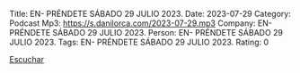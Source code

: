 Title: EN- PRÉNDETE SÁBADO 29 JULIO 2023.
Date: 2023-07-29
Category: Podcast
Mp3: https://s.danilorca.com/2023-07-29.mp3
Company: EN- PRÉNDETE SÁBADO 29 JULIO 2023.
Person: EN- PRÉNDETE SÁBADO 29 JULIO 2023.
Tags: EN- PRÉNDETE SÁBADO 29 JULIO 2023.
Rating: 0

<a href="https://s.danilorca.com/2023-07-29.mp3" type="audio/mpeg">
Escuchar
</a>
